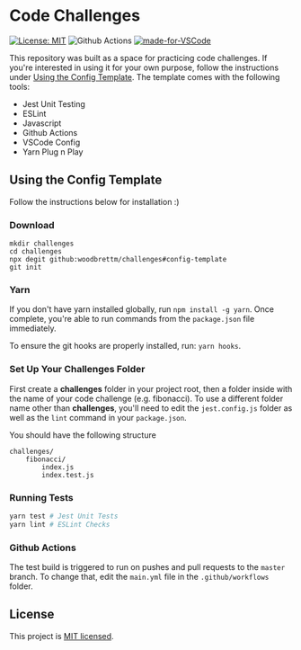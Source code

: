 # Code Challenges

[![License: MIT](https://img.shields.io/badge/License-MIT-blue.svg)](https://opensource.org/licenses/MIT)
![Github Actions](https://github.com/woodbrettm/challenges/actions/workflows/main.yml/badge.svg?branch=master)
[![made-for-VSCode](https://img.shields.io/badge/Made%20for-VSCode-1f425f.svg)](https://code.visualstudio.com/)

This repository was built as a space for practicing code challenges. If you're interested in using it for your own purpose, follow the instructions under [Using the Config Template](#using-the-config-template). The template comes with the following tools:

* Jest Unit Testing
* ESLint
* Javascript
* Github Actions
* VSCode Config
* Yarn Plug n Play

## Using the Config Template

Follow the instructions below for installation :)

### Download
```shell
mkdir challenges
cd challenges
npx degit github:woodbrettm/challenges#config-template
git init
```

### Yarn

If you don't have yarn installed globally, run `npm install -g yarn`. Once complete, you're able to run commands from the `package.json` file immediately.

To ensure the git hooks are properly installed, run: `yarn hooks`.

### Set Up Your Challenges Folder

First create a **challenges** folder in your project root, then a folder inside with the name of your code challenge (e.g. fibonacci). To use a different folder name other than **challenges**, you'll need to edit the `jest.config.js` folder as well as the `lint` command in your `package.json`. 

You should have the following structure

```
challenges/
    fibonacci/
        index.js
        index.test.js
```

### Running Tests
```bash
yarn test # Jest Unit Tests
yarn lint # ESLint Checks
```

### Github Actions
The test build is triggered to run on pushes and pull requests to the `master` branch. To change that, edit the `main.yml` file in the `.github/workflows` folder.

## License
This project is [MIT licensed](./LICENSE).
